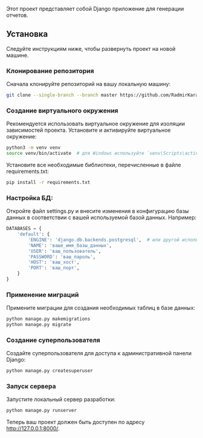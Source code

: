 Этот проект представляет собой Django приложение для генерации отчетов.

## Установка

Следуйте инструкциям ниже, чтобы развернуть проект на новой машине.

### Клонирование репозитория

Сначала клонируйте репозиторий на вашу локальную машину:

```bash
git clone --single-branch --branch master https://github.com/RadmirKaramov/OOOAAA.git
```

### Создание виртуального окружения
Рекомендуется использовать виртуальное окружение для изоляции зависимостей проекта. Установите и активируйте виртуальное окружение:
```bash
python3 -m venv venv
source venv/bin/activate  # для Windows используйте `venv\Scripts\activate`
```
Установите все необходимые библиотеки, перечисленные в файле requirements.txt:
```bash
pip install -r requirements.txt
```

### Настройка БД:
Откройте файл settings.py и внесите изменения в конфигурацию базы данных в соответствии с вашей используемой базой данных. Например:
```python
DATABASES = {
    'default': {
        'ENGINE': 'django.db.backends.postgresql',  # или другой используемый вами движок
        'NAME': 'ваше_имя_базы_данных',
        'USER': 'ваш_пользователь',
        'PASSWORD': 'ваш_пароль',
        'HOST': 'ваш_хост',
        'PORT': 'ваш_порт',
    }
}
```

### Применение миграций
Примените миграции для создания необходимых таблиц в базе данных:
```bash
python manage.py makemigrations
python manage.py migrate
```

### Создание суперпользователя
Создайте суперпользователя для доступа к административной панели Django:
```bash
python manage.py createsuperuser
```
### Запуск сервера
Запустите локальный сервер разработки:
```bash
python manage.py runserver
```
Теперь ваш проект должен быть доступен по адресу http://127.0.0.1:8000/.
